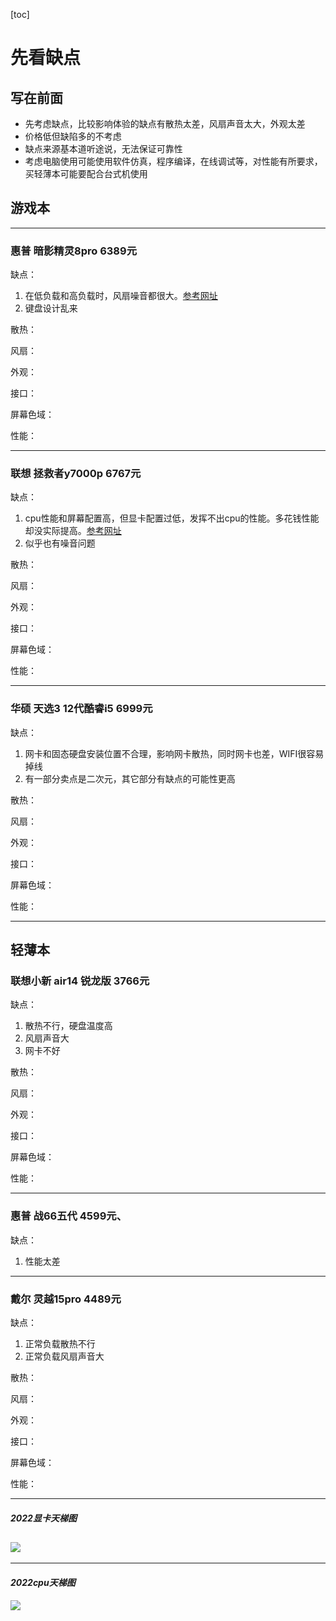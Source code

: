 [toc]

# 先看缺点

## 写在前面
- 先考虑缺点，比较影响体验的缺点有散热太差，风扇声音太大，外观太差
- 价格低但缺陷多的不考虑
- 缺点来源基本道听途说，无法保证可靠性
- 考虑电脑使用可能使用软件仿真，程序编译，在线调试等，对性能有所要求，买轻薄本可能要配合台式机使用

## 游戏本
--- 

### **惠普 暗影精灵8pro** 6389元
缺点：
1. 在低负载和高负载时，风扇噪音都很大。[参考网址](https://www.bilibili.com/video/BV1TB4y1Q7KD?spm_id_from=333.337.search-card.all.click&vd_source=16bfb1192b37342737a235b359262b87) 
2. 键盘设计乱来

散热：

风扇：

外观：

接口：
   
屏幕色域：

性能：

***
### **联想 拯救者y7000p** 6767元

缺点：
1. cpu性能和屏幕配置高，但显卡配置过低，发挥不出cpu的性能。多花钱性能却没实际提高。[参考网址](https://www.bilibili.com/video/BV1A44y1V7K7?spm_id_from=333.337.search-card.all.click&vd_source=16bfb1192b37342737a235b359262b87)
2. 似乎也有噪音问题

散热：

风扇：

外观：

接口：

屏幕色域：

性能：
***

### **华硕 天选3 12代酷睿i5** 6999元

缺点：
1. 网卡和固态硬盘安装位置不合理，影响网卡散热，同时网卡也差，WIFI很容易掉线
2. 有一部分卖点是二次元，其它部分有缺点的可能性更高

散热：

风扇：

外观：

接口：

屏幕色域：

性能：

***

## 轻薄本

### **联想小新 air14 锐龙版** 3766元

缺点：
1. 散热不行，硬盘温度高
2. 风扇声音大
3. 网卡不好

散热：

风扇：

外观：

接口：

屏幕色域：

性能：

***

### **惠普 战66五代** 4599元、

缺点：
1. 性能太差

***

### **戴尔 灵越15pro** 4489元

缺点：
1. 正常负载散热不行
2. 正常负载风扇声音大

散热：

风扇：

外观：

接口：

屏幕色域：

性能：

***

#### ***2022显卡天梯图***
![](pic/%E6%98%BE%E5%8D%A1.jpg)
---
---
#### ***2022cpu天梯图***
![](pic/%E6%98%BE%E5%8D%A1.jpg)